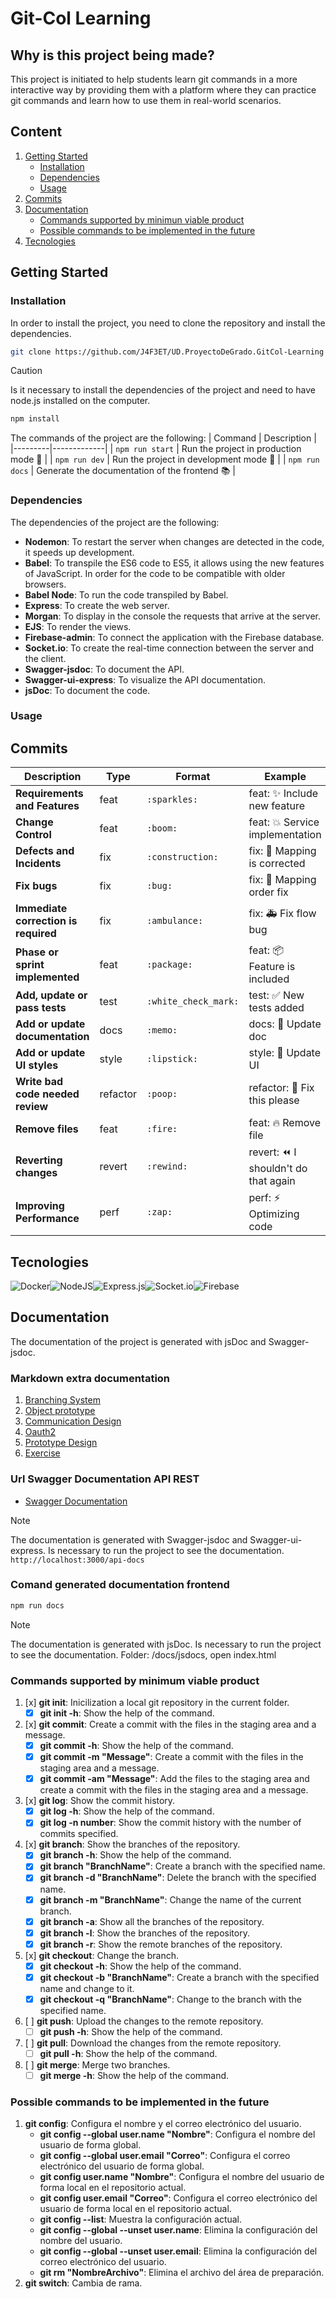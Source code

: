 # Git-Col Learning

## Why is this project being made?

This project is initiated to help students learn git commands in a more interactive way by providing them with a platform where they can practice git commands and learn how to use them in real-world scenarios.

## Content

1. [Getting Started](#getting-started)
    - [Installation](#installation)
    - [Dependencies](#dependencies)
    - [Usage](#usage)
2. [Commits](#commits)
3. [Documentation](#documentation)
    - [Commands supported by minimun viable product](#commands-supported-by-minimum-viable-product)
    - [Possible commands to be implemented in the future](#possible-commands-to-be-implemented-in-the-future)
4. [Tecnologies](#tecnologies)

## Getting Started

### Installation

In order to install the project, you need to clone the repository and install the dependencies.

```bash
git clone https://github.com/J4F3ET/UD.ProyectoDeGrado.GitCol-Learning
```

> [!CAUTION]
> Is it necessary to install the dependencies of the project and need to have node.js installed on the computer.

```bash
npm install
```

The commands of the project are the following:
| Command | Description |
|---------|-------------|
| `npm run start` | Run the project in production mode :rocket: |
| `npm run dev` | Run the project in development mode :wrench: |
| `npm run docs` | Generate the documentation of the frontend :books: |

### Dependencies

The dependencies of the project are the following:

- **Nodemon**: To restart the server when changes are detected in the code, it speeds up development.
- **Babel**: To transpile the ES6 code to ES5, it allows using the new features of JavaScript. In order for the code to be compatible with older browsers.
- **Babel Node**: To run the code transpiled by Babel.
- **Express**: To create the web server.
- **Morgan**: To display in the console the requests that arrive at the server.
- **EJS**: To render the views.
- **Firebase-admin**: To connect the application with the Firebase database.
- **Socket.io**: To create the real-time connection between the server and the client.
- **Swagger-jsdoc**: To document the API.
- **Swagger-ui-express**: To visualize the API documentation.
- **jsDoc**: To document the code.

### Usage

## Commits

| Description                          | Type     | Format | Example                                    |
|--------------------------------------|----------|--------|--------------------------------------------|
| **Requirements and Features**        | feat     | `:sparkles:`    | feat: :sparkles: Include new feature       |
| **Change Control**                   | feat     | `:boom:`        | feat: :boom: Service implementation        |
| **Defects and Incidents**            | fix      | `:construction:`| fix: :construction: Mapping is corrected   |
| **Fix bugs**                         | fix      | `:bug:`         | fix: :bug: Mapping order fix               |
| **Immediate correction is required** | fix      | `:ambulance:`   | fix: :ambulance: Fix flow bug              |
| **Phase or sprint implemented**      | feat     | `:package:`     | feat: :package: Feature is included        |
| **Add, update or pass tests**        | test     | `:white_check_mark:` | test: :white_check_mark: New tests added |
| **Add or update documentation**      | docs     | `:memo:`        | docs: :memo: Update doc                    |
| **Add or update UI styles**          | style    | `:lipstick:`    | style: :lipstick: Update UI                |
| **Write bad code needed review**     | refactor | `:poop:`        | refactor: :poop: Fix this please |
| **Remove files**                     | feat     | `:fire:`        | feat: :fire: Remove file                   |
| **Reverting changes**                | revert   | `:rewind:`      | revert: :rewind: I shouldn't do that again |
| **Improving Performance**            | perf     | `:zap:`         | perf: :zap: Optimizing code                |

## Tecnologies

![Docker](https://img.shields.io/badge/docker-%230db7ed.svg?style=for-the-badge&logo=docker&logoColor=white)![NodeJS](https://img.shields.io/badge/node.js-6DA55F?style=for-the-badge&logo=node.js&logoColor=white)![Express.js](https://img.shields.io/badge/express.js-%23404d59.svg?style=for-the-badge&logo=express&logoColor=%2361DAFB)![Socket.io](https://img.shields.io/badge/Socket.io-black?style=for-the-badge&logo=socket.io&badgeColor=010101)![Firebase](https://img.shields.io/badge/firebase-%23039BE5.svg?style=for-the-badge&logo=firebase)

## Documentation

The documentation of the project is generated with jsDoc and Swagger-jsdoc.

### Markdown extra documentation

1. [Branching System](./tutorial-Branching%20System.html)
2. [Object prototype](./tutorial-Objects%20Prototype.html)
3. [Communication Design](./tutorial-Communication%20Design.html)
4. [Oauth2](./tutorial-Oauth%20Desing.html)
5. [Prototype Design](./tutorial-Prototype%20Designs.html)
6. [Exercise](./tutorial-exercise.html)

### Url Swagger Documentation API REST

- [Swagger Documentation](http://localhost:3000/api-docs)

> [!NOTE]
> The documentation is generated with Swagger-jsdoc and Swagger-ui-express.
> Is necessary to run the project to see the documentation.
> `http://localhost:3000/api-docs`

### Comand generated documentation frontend

```bash
npm run docs
```

> [!NOTE]
> The documentation is generated with jsDoc.
> Is necessary to run the project to see the documentation.
> Folder: /docs/jsdocs, open index.html

### Commands supported by minimum viable product

1. [x] **git init**: Inicilization a local git repository in the current folder.
    - [x] **git init -h**: Show the help of the command.
2. [x] **git commit**: Create a commit with the files in the staging area and a message.
    - [x] **git commit -h**: Show the help of the command.
    - [x] **git commit -m "Message"**: Create a commit with the files in the staging area and a message.
    - [x] **git commit -am "Message"**: Add the files to the staging area and create a commit with the files in the staging area and a message.
3. [x] **git log**: Show the commit history.
    - [x] **git log -h**: Show the help of the command.
    - [x] **git log -n number**: Show the commit history with the number of commits specified.
4. [x] **git branch**: Show the branches of the repository.
    - [x] **git branch -h**: Show the help of the command.
    - [x] **git branch "BranchName"**: Create a branch with the specified name.
    - [x] **git branch -d "BranchName"**: Delete the branch with the specified name.
    - [x] **git branch -m "BranchName"**: Change the name of the current branch.
    - [x] **git branch -a**: Show all the branches of the repository.
    - [x] **git branch -l**: Show the branches of the repository.
    - [x] **git branch -r**: Show the remote branches of the repository.
5. [x] **git checkout**: Change the branch.
    - [x] **git checkout -h**: Show the help of the command.
    - [x] **git checkout -b "BranchName"**: Create a branch with the specified name and change to it.
    - [x] **git checkout -q "BranchName"**: Change to the branch with the specified name.
6. [ ] **git push**: Upload the changes to the remote repository.
    - [ ] **git push -h**: Show the help of the command.
7. [ ] **git pull**: Download the changes from the remote repository.
    - [ ] **git pull -h**: Show the help of the command.
8. [ ] **git merge**: Merge two branches.
    - [ ] **git merge -h**: Show the help of the command.

### Possible commands to be implemented in the future

1. **git config**: Configura el nombre y el correo electrónico del usuario.
    - **git config --global user.name "Nombre"**: Configura el nombre del usuario de forma global.
    - **git config --global user.email "Correo"**: Configura el correo electrónico del usuario de forma global.
    - **git config user.name "Nombre"**: Configura el nombre del usuario de forma local en el repositorio actual.
    - **git config user.email "Correo"**: Configura el correo electrónico del usuario de forma local en el repositorio actual.
    - **git config --list**: Muestra la configuración actual.
    - **git config --global --unset user.name**: Elimina la configuración del nombre del usuario.
    - **git config --global --unset user.email**: Elimina la configuración del correo electrónico del usuario.
    - **git rm "NombreArchivo"**: Elimina el archivo del área de preparación.
2. **git switch**: Cambia de rama.
